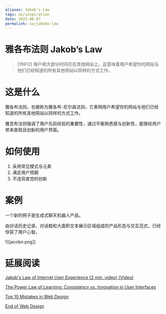 ```yaml
---
aliases: Jakob’s Law
tags: ux/inspiration
date: 2023-06-07
permalink: ux/jakobs-law
---
```

# 雅各布法则 Jakob’s Law

> [!INFO] 用户把大部分时间花在其他网站上。这意味着用户希望你的网站与他们已经知道的所有其他网站以同样的方式工作。

# 这是什么

雅各布法则，也被称为雅各布-尼尔森法则，它表明用户希望你的网站与他们已经知道的所有其他网站以同样的方式工作。

雅克布法则强调了用户先前经验的重要性，通过平衡熟悉感与创新性，能够给用户带来直观且创新的用户界面。

# 如何使用

1. 采用常见模式与元素  
2. 满足用户预期 
3. 不违背直觉的创新

# 案例

一个新的例子是生成式聊天机器人产品。

由对话历史记录、对话框和大面积文本展示区域组成的产品形态与交互范式，已经俘获了用户心智。

![[jacobn.png]]

# 延展阅读

[Jakob's Law of Internet User Experience (2 min. video) (Video)](https://www.nngroup.com/videos/jakobs-law-internet-ux/)

[The Power Law of Learning: Consistency vs. Innovation in User Interfaces](https://www.nngroup.com/articles/power-law-learning/)

[Top 10 Mistakes in Web Design](https://www.nngroup.com/articles/top-10-mistakes-web-design/)

[End of Web Design](https://www.nngroup.com/articles/end-of-web-design/)